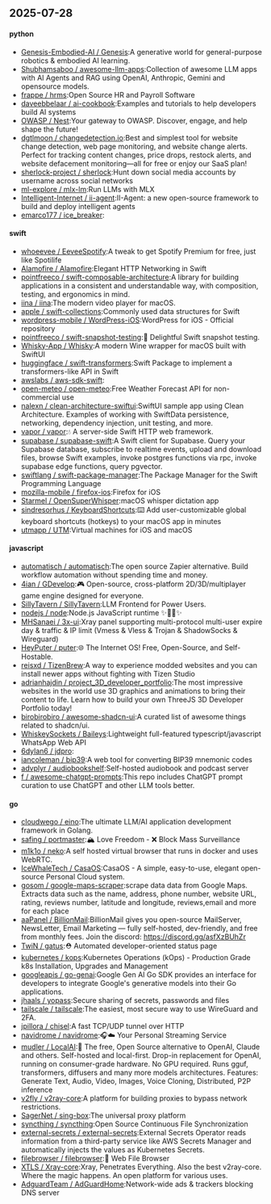 ## 2025-07-28

#### python
* [Genesis-Embodied-AI / Genesis](https://github.com/Genesis-Embodied-AI/Genesis):A generative world for general-purpose robotics & embodied AI learning.
* [Shubhamsaboo / awesome-llm-apps](https://github.com/Shubhamsaboo/awesome-llm-apps):Collection of awesome LLM apps with AI Agents and RAG using OpenAI, Anthropic, Gemini and opensource models.
* [frappe / hrms](https://github.com/frappe/hrms):Open Source HR and Payroll Software
* [daveebbelaar / ai-cookbook](https://github.com/daveebbelaar/ai-cookbook):Examples and tutorials to help developers build AI systems
* [OWASP / Nest](https://github.com/OWASP/Nest):Your gateway to OWASP. Discover, engage, and help shape the future!
* [dgtlmoon / changedetection.io](https://github.com/dgtlmoon/changedetection.io):Best and simplest tool for website change detection, web page monitoring, and website change alerts. Perfect for tracking content changes, price drops, restock alerts, and website defacement monitoring—all for free or enjoy our SaaS plan!
* [sherlock-project / sherlock](https://github.com/sherlock-project/sherlock):Hunt down social media accounts by username across social networks
* [ml-explore / mlx-lm](https://github.com/ml-explore/mlx-lm):Run LLMs with MLX
* [Intelligent-Internet / ii-agent](https://github.com/Intelligent-Internet/ii-agent):II-Agent: a new open-source framework to build and deploy intelligent agents
* [emarco177 / ice_breaker](https://github.com/emarco177/ice_breaker):

#### swift
* [whoeevee / EeveeSpotify](https://github.com/whoeevee/EeveeSpotify):A tweak to get Spotify Premium for free, just like Spotilife
* [Alamofire / Alamofire](https://github.com/Alamofire/Alamofire):Elegant HTTP Networking in Swift
* [pointfreeco / swift-composable-architecture](https://github.com/pointfreeco/swift-composable-architecture):A library for building applications in a consistent and understandable way, with composition, testing, and ergonomics in mind.
* [iina / iina](https://github.com/iina/iina):The modern video player for macOS.
* [apple / swift-collections](https://github.com/apple/swift-collections):Commonly used data structures for Swift
* [wordpress-mobile / WordPress-iOS](https://github.com/wordpress-mobile/WordPress-iOS):WordPress for iOS - Official repository
* [pointfreeco / swift-snapshot-testing](https://github.com/pointfreeco/swift-snapshot-testing):📸 Delightful Swift snapshot testing.
* [Whisky-App / Whisky](https://github.com/Whisky-App/Whisky):A modern Wine wrapper for macOS built with SwiftUI
* [huggingface / swift-transformers](https://github.com/huggingface/swift-transformers):Swift Package to implement a transformers-like API in Swift
* [awslabs / aws-sdk-swift](https://github.com/awslabs/aws-sdk-swift):
* [open-meteo / open-meteo](https://github.com/open-meteo/open-meteo):Free Weather Forecast API for non-commercial use
* [nalexn / clean-architecture-swiftui](https://github.com/nalexn/clean-architecture-swiftui):SwiftUI sample app using Clean Architecture. Examples of working with SwiftData persistence, networking, dependency injection, unit testing, and more.
* [vapor / vapor](https://github.com/vapor/vapor):💧 A server-side Swift HTTP web framework.
* [supabase / supabase-swift](https://github.com/supabase/supabase-swift):A Swift client for Supabase. Query your Supabase database, subscribe to realtime events, upload and download files, browse Swift examples, invoke postgres functions via rpc, invoke supabase edge functions, query pgvector.
* [swiftlang / swift-package-manager](https://github.com/swiftlang/swift-package-manager):The Package Manager for the Swift Programming Language
* [mozilla-mobile / firefox-ios](https://github.com/mozilla-mobile/firefox-ios):Firefox for iOS
* [Starmel / OpenSuperWhisper](https://github.com/Starmel/OpenSuperWhisper):macOS whisper dictation app
* [sindresorhus / KeyboardShortcuts](https://github.com/sindresorhus/KeyboardShortcuts):⌨️ Add user-customizable global keyboard shortcuts (hotkeys) to your macOS app in minutes
* [utmapp / UTM](https://github.com/utmapp/UTM):Virtual machines for iOS and macOS

#### javascript
* [automatisch / automatisch](https://github.com/automatisch/automatisch):The open source Zapier alternative. Build workflow automation without spending time and money.
* [4ian / GDevelop](https://github.com/4ian/GDevelop):🎮 Open-source, cross-platform 2D/3D/multiplayer game engine designed for everyone.
* [SillyTavern / SillyTavern](https://github.com/SillyTavern/SillyTavern):LLM Frontend for Power Users.
* [nodejs / node](https://github.com/nodejs/node):Node.js JavaScript runtime ✨🐢🚀✨
* [MHSanaei / 3x-ui](https://github.com/MHSanaei/3x-ui):Xray panel supporting multi-protocol multi-user expire day & traffic & IP limit (Vmess & Vless & Trojan & ShadowSocks & Wireguard)
* [HeyPuter / puter](https://github.com/HeyPuter/puter):🌐 The Internet OS! Free, Open-Source, and Self-Hostable.
* [reisxd / TizenBrew](https://github.com/reisxd/TizenBrew):A way to experience modded websites and you can install newer apps without fighting with Tizen Studio
* [adrianhajdin / project_3D_developer_portfolio](https://github.com/adrianhajdin/project_3D_developer_portfolio):The most impressive websites in the world use 3D graphics and animations to bring their content to life. Learn how to build your own ThreeJS 3D Developer Portfolio today!
* [birobirobiro / awesome-shadcn-ui](https://github.com/birobirobiro/awesome-shadcn-ui):A curated list of awesome things related to shadcn/ui.
* [WhiskeySockets / Baileys](https://github.com/WhiskeySockets/Baileys):Lightweight full-featured typescript/javascript WhatsApp Web API
* [6dylan6 / jdpro](https://github.com/6dylan6/jdpro):
* [iancoleman / bip39](https://github.com/iancoleman/bip39):A web tool for converting BIP39 mnemonic codes
* [advplyr / audiobookshelf](https://github.com/advplyr/audiobookshelf):Self-hosted audiobook and podcast server
* [f / awesome-chatgpt-prompts](https://github.com/f/awesome-chatgpt-prompts):This repo includes ChatGPT prompt curation to use ChatGPT and other LLM tools better.

#### go
* [cloudwego / eino](https://github.com/cloudwego/eino):The ultimate LLM/AI application development framework in Golang.
* [safing / portmaster](https://github.com/safing/portmaster):🏔 Love Freedom - ❌ Block Mass Surveillance
* [m1k1o / neko](https://github.com/m1k1o/neko):A self hosted virtual browser that runs in docker and uses WebRTC.
* [IceWhaleTech / CasaOS](https://github.com/IceWhaleTech/CasaOS):CasaOS - A simple, easy-to-use, elegant open-source Personal Cloud system.
* [gosom / google-maps-scraper](https://github.com/gosom/google-maps-scraper):scrape data data from Google Maps. Extracts data such as the name, address, phone number, website URL, rating, reviews number, latitude and longitude, reviews,email and more for each place
* [aaPanel / BillionMail](https://github.com/aaPanel/BillionMail):BillionMail gives you open-source MailServer, NewsLetter, Email Marketing — fully self-hosted, dev-friendly, and free from monthly fees. Join the discord: https://discord.gg/asfXzBUhZr
* [TwiN / gatus](https://github.com/TwiN/gatus):⛑ Automated developer-oriented status page
* [kubernetes / kops](https://github.com/kubernetes/kops):Kubernetes Operations (kOps) - Production Grade k8s Installation, Upgrades and Management
* [googleapis / go-genai](https://github.com/googleapis/go-genai):Google Gen AI Go SDK provides an interface for developers to integrate Google's generative models into their Go applications.
* [jhaals / yopass](https://github.com/jhaals/yopass):Secure sharing of secrets, passwords and files
* [tailscale / tailscale](https://github.com/tailscale/tailscale):The easiest, most secure way to use WireGuard and 2FA.
* [jpillora / chisel](https://github.com/jpillora/chisel):A fast TCP/UDP tunnel over HTTP
* [navidrome / navidrome](https://github.com/navidrome/navidrome):🎧☁️ Your Personal Streaming Service
* [mudler / LocalAI](https://github.com/mudler/LocalAI):🤖 The free, Open Source alternative to OpenAI, Claude and others. Self-hosted and local-first. Drop-in replacement for OpenAI, running on consumer-grade hardware. No GPU required. Runs gguf, transformers, diffusers and many more models architectures. Features: Generate Text, Audio, Video, Images, Voice Cloning, Distributed, P2P inference
* [v2fly / v2ray-core](https://github.com/v2fly/v2ray-core):A platform for building proxies to bypass network restrictions.
* [SagerNet / sing-box](https://github.com/SagerNet/sing-box):The universal proxy platform
* [syncthing / syncthing](https://github.com/syncthing/syncthing):Open Source Continuous File Synchronization
* [external-secrets / external-secrets](https://github.com/external-secrets/external-secrets):External Secrets Operator reads information from a third-party service like AWS Secrets Manager and automatically injects the values as Kubernetes Secrets.
* [filebrowser / filebrowser](https://github.com/filebrowser/filebrowser):📂 Web File Browser
* [XTLS / Xray-core](https://github.com/XTLS/Xray-core):Xray, Penetrates Everything. Also the best v2ray-core. Where the magic happens. An open platform for various uses.
* [AdguardTeam / AdGuardHome](https://github.com/AdguardTeam/AdGuardHome):Network-wide ads & trackers blocking DNS server
